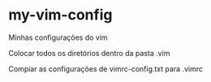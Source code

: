# my-vim-config
Minhas configurações do vim

Colocar todos os diretórios dentro da pasta .vim

Compiar as configurações de vimrc-config.txt para .vimrc
